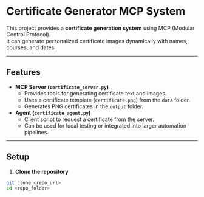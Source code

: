 # Certificate Generator MCP System

This project provides a **certificate generation system** using MCP (Modular Control Protocol).  
It can generate personalized certificate images dynamically with names, courses, and dates.

---

## Features

- **MCP Server (`certificate_server.py`)**
  - Provides tools for generating certificate text and images.
  - Uses a certificate template (`certificate.png`) from the `data` folder.
  - Generates PNG certificates in the `output` folder.
- **Agent (`certificate_agent.py`)**
  - Client script to request a certificate from the server.
  - Can be used for local testing or integrated into larger automation pipelines.

---

## Setup

1. **Clone the repository**
```bash
git clone <repo_url>
cd <repo_folder>

